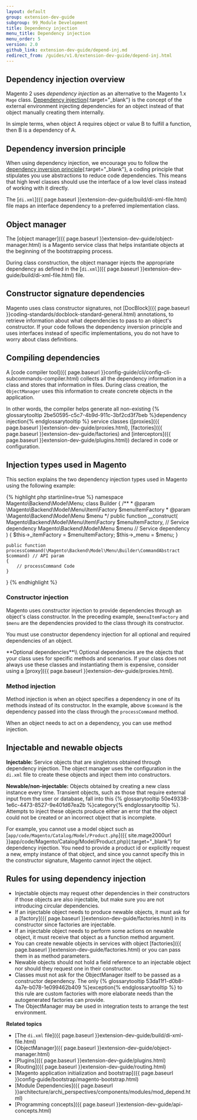 ```yaml
---
layout: default
group: extension-dev-guide
subgroup: 99_Module Development
title: Dependency injection
menu_title: Dependency injection
menu_order: 5
version: 2.0
github_link: extension-dev-guide/depend-inj.md
redirect_from: /guides/v1.0/extension-dev-guide/depend-inj.html
---
```


## Dependency injection overview

Magento 2 uses *dependency injection* as an alternative to the Magento 1.x `Mage` class.
[Dependency injection](https://en.wikipedia.org/wiki/Dependency_injection){:target="_blank"} is the concept of the external environment injecting dependencies for an object instead of that object manually creating them internally.

In simple terms, when object A requires object or value B to fulfill a function, then B is a dependency of A.

## Dependency inversion principle

When using dependency injection, we encourage you to follow the  [dependency inversion principle](http://www.oodesign.com/dependency-inversion-principle.html){:target="_blank"}, a coding principle that stipulates you use abstractions to reduce code dependencies.
This means that high level classes should use the interface of a low level class instead of working with it directly.

The [`di.xml`]({{ page.baseurl }}extension-dev-guide/build/di-xml-file.html) file maps an interface dependency to a preferred implementation class.

## Object manager

The [object manager]({{ page.baseurl }}extension-dev-guide/object-manager.html) is a Magento service class that helps instantiate objects at the beginning of the bootstrapping process.

During class construction, the object manager injects the appropriate dependency as defined in the [`di.xml`]({{ page.baseurl }}extension-dev-guide/build/di-xml-file.html) file.

## Constructor signature dependencies

Magento uses class constructor signatures, not [DocBlock]({{ page.baseurl }}coding-standards/docblock-standard-general.html) annotations, to retrieve information about what dependencies to pass to an object's constructor.
If your code follows the dependency inversion principle and uses interfaces instead of specific implementations, you do not have to worry about class definitions.

## Compiling dependencies
A [code compiler tool]({{ page.baseurl }}config-guide/cli/config-cli-subcommands-compiler.html) collects all the dependency information in a class and stores that information in files.
During class creation, the `ObjectManager` uses this information to create concrete objects in the application.

In other words, the compiler helps generate all non-existing {% glossarytooltip 2be50595-c5c7-4b9d-911c-3bf2cd3f7beb %}dependency injection{% endglossarytooltip %} service classes ([proxies]({{ page.baseurl }}extension-dev-guide/proxies.html), [factories]({{ page.baseurl }}extension-dev-guide/factories) and [interceptors]({{ page.baseurl }}extension-dev-guide/plugins.html)) declared in code or configuration.


## Injection types used in Magento

This section explains the two dependency injection types used in Magento using the following example:

{% highlight php startinline=true %}
namespace Magento\Backend\Model\Menu;
class Builder
{
    /**
     * @param \Magento\Backend\Model\Menu\Item\Factory $menuItemFactory
     * @param \Magento\Backend\Model\Menu $menu
     */
    public function __construct(
        Magento\Backend\Model\Menu\Item\Factory $menuItemFactory,  // Service dependency
        Magento\Backend\Model\Menu $menu  // Service dependency
    ) {
        $this->_itemFactory = $menuItemFactory;
        $this->_menu = $menu;
    }

    public function processCommand(\Magento\Backend\Model\Menu\Builder\CommandAbstract $command) // API param
    {
        // processCommand Code
    }
}
{% endhighlight %}

### Constructor injection

Magento uses constructor injection to provide dependencies through an object's class constructor.
In the preceding example, `$menuItemFactory` and `$menu` are the dependencies provided to the class through its constructor.

You must use constructor dependency injection for all optional and required dependencies of an object.

<div class="bs-callout bs-callout-info" id="proxy-info" markdown="1">
  **Optional dependencies**\\
  Optional dependencies are the objects that your class uses for specific methods and scenarios.
  If your class does not always use these classes and instantiating them is expensive, consider using a [proxy]({{ page.baseurl }}extension-dev-guide/proxies.html).
</div>

### Method injection

Method injection is when an object specifies a dependency in one of its methods instead of its constructor.
In the example, above `$command` is the dependency passed into the class through the `processCommand` method.

When an object needs to act on a dependency, you can use method injection.

## Injectable and newable objects

**Injectable:** Service objects that are singletons obtained through dependency injection.
The object manager uses the configuration in the `di.xml` file to create these objects and inject them into constructors.

**Newable/non-injectable:** Objects obtained by creating a new class instance every time.
Transient objects, such as those that require external input from the user or database, fall into this {% glossarytooltip 50e49338-1e6c-4473-8527-9e401d67ea2b %}category{% endglossarytooltip %}.
Attempts to inject these objects produce either an error that the object could not be created or an incorrect object that is incomplete.

For example, you cannot use a model object such as [`app/code/Magento/Catalog/Model/Product.php`]({{ site.mage2000url }}app/code/Magento/Catalog/Model/Product.php){:target="_blank"} for dependency injection.
You need to provide a product id or explicitly request a new, empty instance of that object, and since you cannot specify this in the constructor signature, Magento cannot inject the object.

## Rules for using dependency injection

* Injectable objects may request other dependencies in their constructors if those objects are also injectable, but make sure you are not introducing circular dependencies.
* If an injectable object needs to produce newable objects, it must ask for a [factory]({{ page.baseurl }}extension-dev-guide/factories.html) in its constructor since factories are injectable.
* If an injectable object needs to perform some actions on newable object, it must receive that object as a function method argument.
* You can create newable objects in services with object [factories]({{ page.baseurl }}extension-dev-guide/factories.html) or you can pass them in as method parameters.
* Newable objects should not hold a field reference to an injectable object nor should they request one in their constructor. 
* Classes must not ask for the ObjectManager itself to be passed as a constructor dependency. The only {% glossarytooltip 53da11f1-d0b8-4a7e-b078-1e099462b409 %}exception{% endglossarytooltip %} to this rule are custom factories with more elaborate needs than the autogenerated factories can provide.
* The ObjectManager may be used in integration tests to arrange the test environment.

**Related topics**

*	[The `di.xml` file]({{ page.baseurl }}extension-dev-guide/build/di-xml-file.html)
*	[ObjectManager]({{ page.baseurl }}extension-dev-guide/object-manager.html)
*	[Plugins]({{ page.baseurl }}extension-dev-guide/plugins.html)
*	[Routing]({{ page.baseurl }}extension-dev-guide/routing.html)
*	[Magento application initialization and bootstrap]({{ page.baseurl }}config-guide/bootstrap/magento-bootstrap.html)
* [Module Dependencies]({{ page.baseurl }}architecture/archi_perspectives/components/modules/mod_depend.html)
*	[Programming concepts]({{ page.baseurl }}extension-dev-guide/api-concepts.html)
